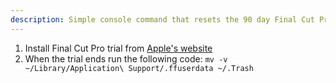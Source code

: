 ```yaml
---
description: Simple console command that resets the 90 day Final Cut Pro trial
---
```


1. Install Final Cut Pro trial from [Apple's website](https://www.apple.com/final-cut-pro/trial/)
2. When the trial ends run the following code:
	`mv -v ~/Library/Application\ Support/.ffuserdata ~/.Trash`